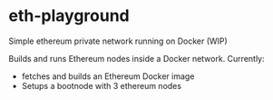 # eth-playground
Simple ethereum private network running on Docker (WIP)

Builds and runs Ethereum nodes inside a Docker network.
Currently:
  * fetches and builds an Ethereum Docker image
  * Setups a bootnode with 3 ethereum nodes
